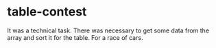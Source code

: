 # table-contest
It was a technical task. There was necessary to get some data from the array and sort it for the table. For a race of cars.
